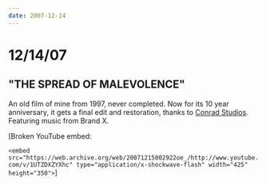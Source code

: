 ```yaml
---
date: 2007-12-14
---
```

# 12/14/07

## "THE SPREAD OF MALEVOLENCE"

An old film of mine from 1997, never completed. Now for its 10 year anniversary, it gets a final edit and restoration, thanks to [Conrad Studios](https://web.archive.org/web/20071215002922/http://www.conrad-studios.com/). Featuring music from Brand X.

[Broken YouTube embed: 

`<embed src="https://web.archive.org/web/20071215002922oe_/http://www.youtube.com/v/1UTZDXZYXhc" type="application/x-shockwave-flash" width="425" height="350">`]